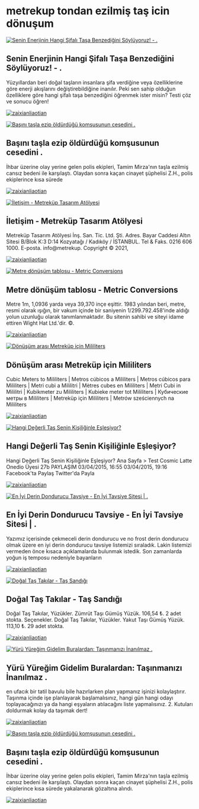 # metrekup tondan ezilmiş taş icin dönuşum
<a href="https://mnn.zoosnet.net/LR/Chatpre.aspx?id=MNN94995150&p=https://topgrinding.com/" target="_blank">![Senin Enerjinin Hangi Şifalı Taşa Benzediğini Söylüyoruz! - .](https://github.com/technlg/images/blob/main/58.jpg)</a>
## Senin Enerjinin Hangi Şifalı Taşa Benzediğini Söylüyoruz! - .
Yüzyıllardan beri doğal taşların insanlara şifa verdiğine veya özelliklerine göre enerji akışlarını değiştirebildiğine inanılır. Peki sen sahip olduğun özelliklere göre hangi şifalı taşa benzediğini öğrenmek ister misin? Testi çöz ve sonucu öğren!
<a href="https://mnn.zoosnet.net/LR/Chatpre.aspx?id=MNN94995150&p=https://topgrinding.com/" target="_blank"><img src="https://github.com/technlg/images/raw/main/chat11.jpg" alt="zaixianliaotian"/></a><a href="//whatsapp.shibangsoft.com/WhatsApp.php" ><img src="https://github.com/technlg/images/raw/main/chat11.png" alt=""></a>
<a href="https://mnn.zoosnet.net/LR/Chatpre.aspx?id=MNN94995150&p=https://topgrinding.com/" target="_blank">![Başını taşla ezip öldürdüğü komşusunun cesedini .](https://github.com/technlg/images/blob/main/5.jpg)</a>
## Başını taşla ezip öldürdüğü komşusunun cesedini .
İhbar üzerine olay yerine gelen polis ekipleri, Tamim Mirza'nın taşla ezilmiş cansız bedeni ile karşılaştı. Olaydan sonra kaçan cinayet şüphelisi Z.H., polis ekiplerince kısa sürede 
<a href="https://mnn.zoosnet.net/LR/Chatpre.aspx?id=MNN94995150&p=https://topgrinding.com/" target="_blank"><img src="https://github.com/technlg/images/raw/main/chat11.jpg" alt="zaixianliaotian"/></a><a href="//whatsapp.shibangsoft.com/WhatsApp.php" ><img src="https://github.com/technlg/images/raw/main/chat11.png" alt=""></a>
<a href="https://mnn.zoosnet.net/LR/Chatpre.aspx?id=MNN94995150&p=https://topgrinding.com/" target="_blank">![İletişim - Metreküp Tasarım Atölyesi](https://github.com/technlg/images/blob/main/4.jpg)</a>
## İletişim - Metreküp Tasarım Atölyesi
Metreküp Tasarım Atölyesi İnş. San. Tic. Ltd. Şti. Adres. Bayar Caddesi Altın Sitesi B/Blok K:3 D:14 Kozyatağı / Kadıköy / İSTANBUL. Tel & Faks. 0216 606 1000. E-posta. info@metrekup. Copyright © 2021, 
<a href="https://mnn.zoosnet.net/LR/Chatpre.aspx?id=MNN94995150&p=https://topgrinding.com/" target="_blank"><img src="https://github.com/technlg/images/raw/main/chat11.jpg" alt="zaixianliaotian"/></a><a href="//whatsapp.shibangsoft.com/WhatsApp.php" ><img src="https://github.com/technlg/images/raw/main/chat11.png" alt=""></a>
<a href="https://mnn.zoosnet.net/LR/Chatpre.aspx?id=MNN94995150&p=https://topgrinding.com/" target="_blank">![Metre dönüşüm tablosu - Metric Conversions](https://github.com/technlg/images/blob/main/32.jpg)</a>
## Metre dönüşüm tablosu - Metric Conversions
Metre 1m, 1,0936 yarda veya 39,370 inçe eşittir. 1983 yılından beri, metre, resmi olarak ışığın, bir vakum içinde bir saniyenin 1/299.792.458'inde aldığı yolun uzunluğu olarak tanımlanmaktadır. Bu sitenin sahibi ve siteyi idame ettiren Wight Hat Ltd.'dir. ©. 
<a href="https://mnn.zoosnet.net/LR/Chatpre.aspx?id=MNN94995150&p=https://topgrinding.com/" target="_blank"><img src="https://github.com/technlg/images/raw/main/chat11.jpg" alt="zaixianliaotian"/></a><a href="//whatsapp.shibangsoft.com/WhatsApp.php" ><img src="https://github.com/technlg/images/raw/main/chat11.png" alt=""></a>
<a href="https://mnn.zoosnet.net/LR/Chatpre.aspx?id=MNN94995150&p=https://topgrinding.com/" target="_blank">![Dönüşüm arası Metreküp için Mililiters](https://github.com/technlg/images/blob/main/35.jpg)</a>
## Dönüşüm arası Metreküp için Mililiters
Cubic Meters to Mililiters | Metros cúbicos a Mililiters | Metros cúbicos para Mililiters | Metri cubi a Mililitri | Mètres cubes en Mililiters | Metri Cubi in Mililitri | Kubikmeter zu Mililiters | Kubieke meter tot Mililiters | Кубические метры в Mililiters | Metreküp için Mililiters | Metrów sześciennych na Mililiters 
<a href="https://mnn.zoosnet.net/LR/Chatpre.aspx?id=MNN94995150&p=https://topgrinding.com/" target="_blank"><img src="https://github.com/technlg/images/raw/main/chat11.jpg" alt="zaixianliaotian"/></a><a href="//whatsapp.shibangsoft.com/WhatsApp.php" ><img src="https://github.com/technlg/images/raw/main/chat11.png" alt=""></a>
<a href="https://mnn.zoosnet.net/LR/Chatpre.aspx?id=MNN94995150&p=https://topgrinding.com/" target="_blank">![Hangi Değerli Taş Senin Kişiliğinle Eşleşiyor?](https://github.com/technlg/images/blob/main/29.jpg)</a>
## Hangi Değerli Taş Senin Kişiliğinle Eşleşiyor?
Hangi Değerli Taş Senin Kişiliğinle Eşleşiyor? Ana Sayfa > Test Cosmic Latte Onedio Üyesi 27b PAYLAŞIM 03/04/2015, 16:55 03/04/2015, 19:16 Facebook'ta Paylaş Twitter'da Payla 
<a href="https://mnn.zoosnet.net/LR/Chatpre.aspx?id=MNN94995150&p=https://topgrinding.com/" target="_blank"><img src="https://github.com/technlg/images/raw/main/chat11.jpg" alt="zaixianliaotian"/></a><a href="//whatsapp.shibangsoft.com/WhatsApp.php" ><img src="https://github.com/technlg/images/raw/main/chat11.png" alt=""></a>
<a href="https://mnn.zoosnet.net/LR/Chatpre.aspx?id=MNN94995150&p=https://topgrinding.com/" target="_blank">![En İyi Derin Dondurucu Tavsiye - En İyi Tavsiye Sitesi | .](https://github.com/technlg/images/blob/main/11.jpg)</a>
## En İyi Derin Dondurucu Tavsiye - En İyi Tavsiye Sitesi | .
Yazımız içerisinde çekmeceli derin dondurucu ve no frost derin dondurucu olmak üzere en iyi derin dondurucu tavsiye listemizi sıraladık. Lakin listemizi vermeden önce kısaca açıklamalarda bulunmak istedik. Son zamanlarda yoğun iş temposu nedeniyle bayanların 
<a href="https://mnn.zoosnet.net/LR/Chatpre.aspx?id=MNN94995150&p=https://topgrinding.com/" target="_blank"><img src="https://github.com/technlg/images/raw/main/chat11.jpg" alt="zaixianliaotian"/></a><a href="//whatsapp.shibangsoft.com/WhatsApp.php" ><img src="https://github.com/technlg/images/raw/main/chat11.png" alt=""></a>
<a href="https://mnn.zoosnet.net/LR/Chatpre.aspx?id=MNN94995150&p=https://topgrinding.com/" target="_blank">![Doğal Taş Takılar - Taş Sandığı](https://github.com/technlg/images/blob/main/15.jpg)</a>
## Doğal Taş Takılar - Taş Sandığı
Doğal Taş Takılar, Yüzükler. Zümrüt Taşı Gümüş Yüzük. 106,54 ₺. 2 adet stokta. Seçenekler. Doğal Taş Takılar, Yüzükler. Yakut Taşı Gümüş Yüzük. 113,10 ₺. 29 adet stokta.
<a href="https://mnn.zoosnet.net/LR/Chatpre.aspx?id=MNN94995150&p=https://topgrinding.com/" target="_blank"><img src="https://github.com/technlg/images/raw/main/chat11.jpg" alt="zaixianliaotian"/></a><a href="//whatsapp.shibangsoft.com/WhatsApp.php" ><img src="https://github.com/technlg/images/raw/main/chat11.png" alt=""></a>
<a href="https://mnn.zoosnet.net/LR/Chatpre.aspx?id=MNN94995150&p=https://topgrinding.com/" target="_blank">![Yürü Yüreğim Gidelim Buralardan: Taşınmanızı İnanılmaz .](https://github.com/technlg/images/blob/main/45.jpg)</a>
## Yürü Yüreğim Gidelim Buralardan: Taşınmanızı İnanılmaz .
en ufacık bir tatil bavulu bile hazırlarken plan yapmanız işinizi kolaylaştırır. Taşınma içinde işe planlayarak başlamalısınız, hangi gün hangi odayı toplayacağınızı ya da hangi eşyaların atılacağını liste yapmalısınız. 2. Kutuları doldurmak kolay da taşımak dert!
<a href="https://mnn.zoosnet.net/LR/Chatpre.aspx?id=MNN94995150&p=https://topgrinding.com/" target="_blank"><img src="https://github.com/technlg/images/raw/main/chat11.jpg" alt="zaixianliaotian"/></a><a href="//whatsapp.shibangsoft.com/WhatsApp.php" ><img src="https://github.com/technlg/images/raw/main/chat11.png" alt=""></a>
<a href="https://mnn.zoosnet.net/LR/Chatpre.aspx?id=MNN94995150&p=https://topgrinding.com/" target="_blank">![Başını taşla ezip öldürdüğü komşusunun cesedini .](https://github.com/technlg/images/blob/main/9.jpg)</a>
## Başını taşla ezip öldürdüğü komşusunun cesedini .
İhbar üzerine olay yerine gelen polis ekipleri, Tamim Mirza'nın taşla ezilmiş cansız bedeni ile karşılaştı. Olaydan sonra kaçan cinayet şüphelisi Z.H., polis ekiplerince kısa sürede yakalanarak gözaltına alındı.
<a href="https://mnn.zoosnet.net/LR/Chatpre.aspx?id=MNN94995150&p=https://topgrinding.com/" target="_blank"><img src="https://github.com/technlg/images/raw/main/chat11.jpg" alt="zaixianliaotian"/></a><a href="//whatsapp.shibangsoft.com/WhatsApp.php" ><img src="https://github.com/technlg/images/raw/main/chat11.png" alt=""></a>

